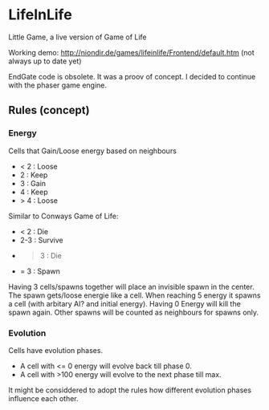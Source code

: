 LifeInLife
==========

Little Game, a live version of Game of Life


Working demo: http://niondir.de/games/lifeinlife/Frontend/default.htm
(not always up to date yet)


EndGate code is obsolete. It was a proov of concept. I decided to continue with the phaser game engine.


Rules (concept)
-----

### Energy

Cells that Gain/Loose energy based on neighbours

* < 2 : Loose
* 2  : Keep
* 3  : Gain
* 4  : Keep
* \> 4 : Loose

Similar to Conways Game of Life:
* < 2 : Die
* 2-3 : Survive
* > 3 : Die
* = 3 : Spawn


Having 3 cells/spawns together will place an invisible spawn in the center. The spawn gets/loose energie like a cell. When reaching 5 energy it spawns a cell (with arbitary AI? and initial energy). Having 0 Energy will kill the spawn again. Other spawns will be counted as neighbours for spawns only.


### Evolution
Cells have evolution phases.

* A cell with <= 0 energy will evolve back till phase 0.
* A cell with >100 energy will evolve to the next phase till max.

It might be considdered to adopt the rules how different evolution phases influence each other.
